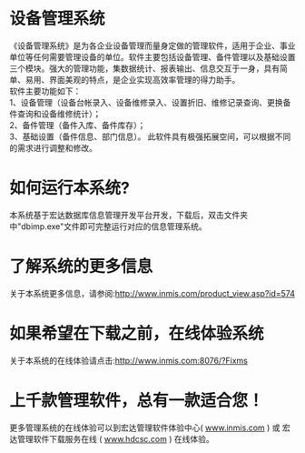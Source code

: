 # 设备管理系统

《设备管理系统》是为各企业设备管理而量身定做的管理软件，适用于企业、事业单位等任何需要管理设备的单位。软件主要包括设备管理、备件管理以及基础设置三个模块。强大的管理功能，集数据统计、报表输出、信息交互于一身，具有简单、易用、界面美观的特点，是企业实现高效率管理的得力助手。  
软件主要功能如下：   
1、设备管理（设备台帐录入、设备维修录入、设置折旧、维修记录查询、更换备件查询和设备维修统计）；   
2、备件管理（备件入库、备件库存）；   
3、基础设置（备件信息、部门信息）。
此软件具有极强拓展空间，可以根据不同的需求进行调整和修改。  

# 如何运行本系统?

本系统基于宏达数据库信息管理开发平台开发，下载后，双击文件夹中"dbimp.exe"文件即可完整运行对应的信息管理系统。

# 了解系统的更多信息

关于本系统更多信息，请参阅:http://www.inmis.com/product_view.asp?id=574

# 如果希望在下载之前，在线体验系统

关于本系统的在线体验请点击:http://www.inmis.com:8076/?Fixms

# 上千款管理软件，总有一款适合您！

更多管理系统的在线体验可以到宏达管理软件体验中心( www.inmis.com ) 或 宏达管理软件下载服务在线 ( www.hdcsc.com ) 在线体验。

